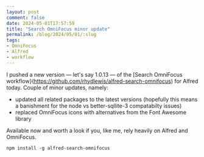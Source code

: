 ```yaml
---
layout: post
comment: false
date: 2024-05-01T17:57:59
title: "Search OmniFocus minor update"
permalink: /blog/2024/05/01/:slug
tags:
- OmniFocus
- Alfred
- workflow
---
```


I pushed a new version — let's say 1.0.13 — of the [Search OmniFocus workflow}(https://github.com/rhydlewis/alfred-search-omnifocus) for Alfred today. Couple of minor updates, namely:

* updated all related packages to the latest versions (hopefully this means a banishment for the node vs better-sqllite-3 compatabilty issues)
* replaced OmniFocus icons with alternatives from the Font Awesome library

Available now and worth a look if you, like me, rely heavily on Alfred and OmniFocus.

`npm install -g alfred-search-omnifocus`